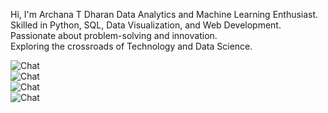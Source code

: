 <!--
**Arc-1327/Arc-1327** is a ✨ _special_ ✨ repository because its `README.md` (this file) appears on your GitHub profile.

Here are some ideas to get you started:

- 🔭 I’m currently working on ...
- 🌱 I’m currently learning ...
- 👯 I’m looking to collaborate on ...
- 🤔 I’m looking for help with ...
- 💬 Ask me about ...
- 📫 How to reach me: ...
- 😄 Pronouns: ...
- ⚡ Fun fact: ...
-->

Hi, I'm Archana T Dharan
Data Analytics and Machine Learning Enthusiast.
Skilled in Python, SQL, Data Visualization, and Web Development.
Passionate about problem-solving and innovation.  
Exploring the crossroads of Technology and Data Science.

![Chat](https://img.shields.io/badge/Hi,%20I'm%20Archana%20T%20Dharan-gray?style=for-the-badge)  
![Chat](https://img.shields.io/badge/Data%20Analytics%20and%20Machine%20Learning%20Enthusiast-gray?style=for-the-badge)  
![Chat](https://img.shields.io/badge/Fall%20in%20love%20with%20LLM%20models%20❤️-gray?style=for-the-badge)  
![Chat](https://img.shields.io/badge/Please%20reach%20out%20via%20LinkedIn...-gray?style=for-the-badge)
